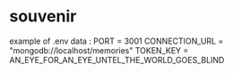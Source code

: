 # souvenir

example of .env data : 
PORT = 3001
CONNECTION_URL = "mongodb://localhost/memories"
TOKEN_KEY = AN_EYE_FOR_AN_EYE_UNTEL_THE_WORLD_GOES_BLIND
